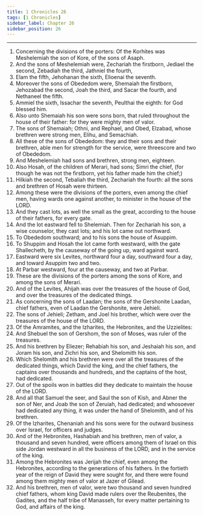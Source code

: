 ```yaml
---
title: 1 Chronicles 26
tags: [1 Chronicles]
sidebar_label: Chapter 26
sidebar_position: 26
---
```


---
1. Concerning the divisions of the porters: Of the Korhites was Meshelemiah the son of Kore, of the sons of Asaph.
2. And the sons of Meshelemiah were, Zechariah the firstborn, Jediael the second, Zebadiah the third, Jathniel the fourth,
3. Elam the fifth, Jehohanan the sixth, Elioenai the seventh.
4. Moreover the sons of Obededom were, Shemaiah the firstborn, Jehozabad the second, Joah the third, and Sacar the fourth, and Nethaneel the fifth.
5. Ammiel the sixth, Issachar the seventh, Peulthai the eighth: for God blessed him.
6. Also unto Shemaiah his son were sons born, that ruled throughout the house of their father: for they were mighty men of valor.
7. The sons of Shemaiah; Othni, and Rephael, and Obed, Elzabad, whose brethren were strong men, Elihu, and Semachiah.
8. All these of the sons of Obededom: they and their sons and their brethren, able men for strength for the service, were threescore and two of Obededom.
9. And Meshelemiah had sons and brethren, strong men, eighteen.
10. Also Hosah, of the children of Merari, had sons; Simri the chief, (for though he was not the firstborn, yet his father made him the chief;)
11. Hilkiah the second, Tebaliah the third, Zechariah the fourth: all the sons and brethren of Hosah were thirteen.
12. Among these were the divisions of the porters, even among the chief men, having wards one against another, to minister in the house of the LORD.
13. And they cast lots, as well the small as the great, according to the house of their fathers, for every gate.
14. And the lot eastward fell to Shelemiah. Then for Zechariah his son, a wise counselor, they cast lots; and his lot came out northward.
15. To Obededom southward; and to his sons the house of Asuppim.
16. To Shuppim and Hosah the lot came forth westward, with the gate Shallecheth, by the causeway of the going up, ward against ward.
17. Eastward were six Levites, northward four a day, southward four a day, and toward Asuppim two and two.
18. At Parbar westward, four at the causeway, and two at Parbar.
19. These are the divisions of the porters among the sons of Kore, and among the sons of Merari.
20. And of the Levites, Ahijah was over the treasures of the house of God, and over the treasures of the dedicated things.
21. As concerning the sons of Laadan; the sons of the Gershonite Laadan, chief fathers, even of Laadan the Gershonite, were Jehieli.
22. The sons of Jehieli; Zetham, and Joel his brother, which were over the treasures of the house of the LORD.
23. Of the Amramites, and the Izharites, the Hebronites, and the Uzzielites:
24. And Shebuel the son of Gershom, the son of Moses, was ruler of the treasures.
25. And his brethren by Eliezer; Rehabiah his son, and Jeshaiah his son, and Joram his son, and Zichri his son, and Shelomith his son.
26. Which Shelomith and his brethren were over all the treasures of the dedicated things, which David the king, and the chief fathers, the captains over thousands and hundreds, and the captains of the host, had dedicated.
27. Out of the spoils won in battles did they dedicate to maintain the house of the LORD.
28. And all that Samuel the seer, and Saul the son of Kish, and Abner the son of Ner, and Joab the son of Zeruiah, had dedicated; and whosoever had dedicated any thing, it was under the hand of Shelomith, and of his brethren.
29. Of the Izharites, Chenaniah and his sons were for the outward business over Israel, for officers and judges.
30. And of the Hebronites, Hashabiah and his brethren, men of valor, a thousand and seven hundred, were officers among them of Israel on this side Jordan westward in all the business of the LORD, and in the service of the king.
31. Among the Hebronites was Jerijah the chief, even among the Hebronites, according to the generations of his fathers. In the fortieth year of the reign of David they were sought for, and there were found among them mighty men of valor at Jazer of Gilead.
32. And his brethren, men of valor, were two thousand and seven hundred chief fathers, whom king David made rulers over the Reubenites, the Gadites, and the half tribe of Manasseh, for every matter pertaining to God, and affairs of the king.